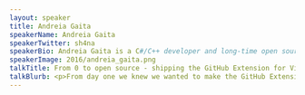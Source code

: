 ```yaml
---
layout: speaker
title: Andreia Gaita
speakerName: Andreia Gaita
speakerTwitter: sh4na
speakerBio: Andreia Gaita is a C#/C++ developer and long-time open source and Mono contributor, currently working at GitHub. For the past 16 years she has been involved in the development of cross-platform applications, services and libraries, embedding browser engines, creating bindings and making tools that help developers be successful. She hails from the sunny city of Lisbon, Portugal and currently lives in Copenhagen, Denmark, where she bikes a lot.
speakerImage: 2016/andreia_gaita.png
talkTitle: From 0 to open source - shipping the GitHub Extension for Visual Studio
talkBlurb: <p>From day one we knew we wanted to make the GitHub Extension for Visual Studio open source. From day one we also knew that we were building an extension for a product that was itself still under construction, using brand new APIs, and we would be the first third party extension to be included in Visual Studio's Team Explorer area out of the box. This meant a close development partnership with Microsoft, developing in secret, being subject to some of the Visual Studio team's performance constraints, and knowing we had only 3 months to build a shippable product - and creating code that we could open source as soon as possible after the release.</p><p>This is the tale how we built the GitHub Extension for Visual Studio and made it open source. We'll talk about the challenges of building extensions for Visual Studio in general, and the particular challenges we faced in this project, from technical constraints to design decisions, team coordination, and creating roadmaps when there is no room for mistakes. We'll look into the strategies we used to handle having to build and ship a product with extremely short deadlines and severe technical constraints, without resorting to (too many) hacky workarounds, all the while keeping the code clean and maintainable as much as possible. We'll talk about what we did to ensure that the code was open source-able, and the challenges of creating and growing a community around a new open source project.</p>
---
```



